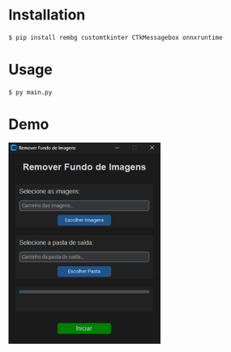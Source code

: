 # Installation

```shell
$ pip install rembg customtkinter CTkMessagebox onnxruntime
```

# Usage

```shell
$ py main.py
```

# Demo
<img src="./images/demo.png" alt="Program Demo" width="300"/>
